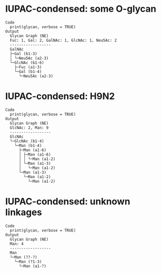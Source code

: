 # IUPAC-condensed: some O-glycan

    Code
      print(glycan, verbose = TRUE)
    Output
      Glycan Graph (NE)
      Fuc: 1, Gal: 2, GalNAc: 1, GlcNAc: 1, Neu5Ac: 2
      ------------------
      GalNAc
      ├─Gal (b1-3)
      │ └─Neu5Ac (a2-3)
      └─GlcNAc (b1-6)
        ├─Fuc (a1-3)
        └─Gal (b1-4)
          └─Neu5Ac (a2-3)

# IUPAC-condensed: H9N2

    Code
      print(glycan, verbose = TRUE)
    Output
      Glycan Graph (NE)
      GlcNAc: 2, Man: 9
      ------------------
      GlcNAc
      └─GlcNAc (b1-4)
        └─Man (b1-4)
          ├─Man (a1-6)
          │ ├─Man (a1-6)
          │ │ └─Man (a1-2)
          │ └─Man (a1-3)
          │   └─Man (a1-2)
          └─Man (a1-3)
            └─Man (a1-2)
              └─Man (a1-2)

# IUPAC-condensed: unknown linkages

    Code
      print(glycan, verbose = TRUE)
    Output
      Glycan Graph (NE)
      Man: 4
      ------------------
      Man
      └─Man (??-?)
        └─Man (?1-3)
          └─Man (a1-?)

